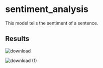 # sentiment_analysis
This model tells the sentiment of a sentence.

## Results

![download](https://github.com/Abhidyum/sentiment_analysis/assets/94860032/f99f042c-cb8e-4a67-91b6-0569ba8c6b67)

![download (1)](https://github.com/Abhidyum/sentiment_analysis/assets/94860032/681ff51b-ac1a-47cf-9bb1-39b909f5cd61)
